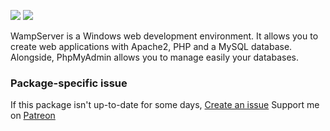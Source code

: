 [![](https://img.shields.io/chocolatey/v/wamp-server?color=green&label=wamp-server)](https://chocolatey.org/packages/wamp-server) [![](https://img.shields.io/chocolatey/dt/wamp-server)](https://chocolatey.org/packages/wamp-server)

WampServer is a Windows web development environment. It allows you to create web applications 
with Apache2, PHP and a MySQL database. Alongside, PhpMyAdmin allows you to manage easily 
your databases.

### Package-specific issue
If this package isn't up-to-date for some days, [Create an issue](https://github.com/tunisiano187/chocolatey-packages/issues/new)
Support me on [Patreon](https://www.patreon.com/bePatron?u=39585820)
